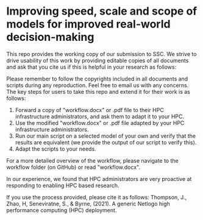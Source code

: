 # Improving speed, scale and scope of models for improved real-world decision-making

This repo provides the working copy of our submission to SSC. We strive to drive usability of this work by providing editable copies
of all documents and ask that you cite us if this is helpful in your research as follows:

Please remember to follow the copyrights included in all documents and scripts during any reproduction. Feel free to email us with any 
concerns.
The key steps for users to take this repo and extend it for their work is as follows:

1) Forward a copy of "workflow.docx" or .pdf file to their HPC infrastructure administrators, and ask them to adapt it to your HPC.
2) Use the modified "workflow.docx" or .pdf file adapted by your HPC infrastructure administrators.
3) Run our main script on a selected model of your own and verify that the results are equivalent (we provide the output of our script to verify this).
4) Adapt the scripts to your needs.

For a more detailed overview of the workflow, please navigate to the workflow folder (on GitHub) or read "workflow.docx".

In our experience, we found that HPC administrators are very proactive at responding to enabling HPC based research.
  
If you use the process provided, please cite it as follows: Thompson, J., Zhao, H, Seneviratne, S., & Byrne, (2021). A generic Netlogo high performance computing  (HPC) deployment. 

